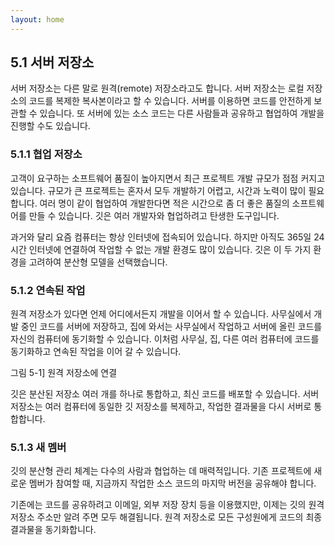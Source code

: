 ```yaml
---
layout: home
---
```

## 5.1 서버 저장소
서버 저장소는 다른 말로 원격(remote) 저장소라고도 합니다. 서버 저장소는 로컬 저장소의 코드를 복제한 복사본이라고 할 수 있습니다. 서버를 이용하면 코드를 안전하게 보관할 수 있습니다. 또 서버에 있는 소스 코드는 다른 사람들과 공유하고 협업하여 개발을 진행할 수도 있습니다.  

### 5.1.1 협업 저장소
고객이 요구하는 소프트웨어 품질이 높아지면서 최근 프로젝트 개발 규모가 점점 커지고 있습니다. 규모가 큰 프로젝트는 혼자서 모두 개발하기 어렵고, 시간과 노력이 많이 필요합니다. 여러 명이 같이 협업하여 개발한다면 적은 시간으로 좀 더 좋은 품질의 소프트웨어를 만들 수 있습니다. 깃은 여러 개발자와 협업하려고 탄생한 도구입니다.  

과거와 달리 요즘 컴퓨터는 항상 인터넷에 접속되어 있습니다. 하지만 아직도 365일 24시간 인터넷에 연결하여 작업할 수 없는 개발 환경도 많이 있습니다. 깃은 이 두 가지 환경을 고려하여 분산형 모델을 선택했습니다.  

### 5.1.2 연속된 작업
원격 저장소가 있다면 언제 어디에서든지 개발을 이어서 할 수 있습니다. 사무실에서 개발 중인 코드를 서버에 저장하고, 집에 와서는 사무실에서 작업하고 서버에 올린 코드를 자신의 컴퓨터에 동기화할 수 있습니다. 이처럼 사무실, 집, 다른 여러 컴퓨터에 코드를 동기화하고 연속된 작업을 이어 갈 수 있습니다.  

그림 5-1] 원격 저장소에 연결
 

깃은 분산된 저장소 여러 개를 하나로 통합하고, 최신 코드를 배포할 수 있습니다. 서버 저장소는 여러 컴퓨터에 동일한 깃 저장소를 복제하고, 작업한 결과물을 다시 서버로 통합합니다.  

### 5.1.3 새 멤버
깃의 분산형 관리 체계는 다수의 사람과 협업하는 데 매력적입니다. 기존 프로젝트에 새로운 멤버가 참여할 때, 지금까지 작업한 소스 코드의 마지막 버전을 공유해야 합니다.  

기존에는 코드를 공유하려고 이메일, 외부 저장 장치 등을 이용했지만, 이제는 깃의 원격 저장소 주소만 알려 주면 모두 해결됩니다. 원격 저장소로 모든 구성원에게 코드의 최종 결과물을 동기화합니다.  

<br><br>